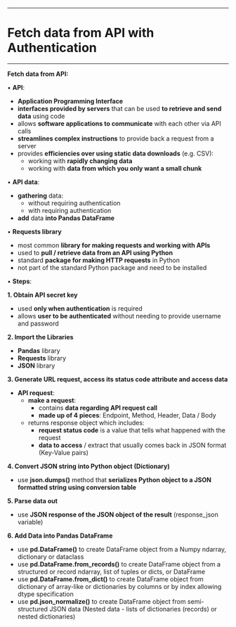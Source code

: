 -------------------------------------------------------------------------------------------------------------------------------------------------------------------
# Fetch data from API with Authentication 
-------------------------------------------------------------------------------------------------------------------------------------------------------------------

**Fetch data from API:**

• **API**:
- **Application Programming Interface**
- **interfaces provided by servers** that can be used **to retrieve and send data** using code
- allows **software applications to communicate** with each other via API calls   
- **streamlines complex instructions** to provide back a request from a server
- provides **efficiencies over using static data downloads** (e.g. CSV):
	- working with **rapidly changing data**
	- working with **data from which you only want a small chunk**

• **API data**:
- **gathering** data:
	- without requiring authentication
	- with requiring authentication
- **add** data **into Pandas DataFrame**

• **Requests library**
  
  - most common **library for making requests and working with APIs**
  - used to **pull / retrieve data from an API using Python**
  - standard **package for making HTTP requests** in Python
  - not part of the standard Python package and need to be installed

• **Steps**:

**1. Obtain API secret key**
  - used **only when authentication** is required
  - allows **user to be authenticated** without needing to provide username and password

**2. Import the Libraries**
  - **Pandas** library
  - **Requests** library
  - **JSON** library

**3. Generate URL request, access its status code attribute and access data**
  - **API request**:
    - **make a request**:
      	- contains **data regarding API request call**
      	- **made up of 4 pieces**: Endpoint, Method, Header, Data / Body
    - returns response object which includes:
      	- **request status code** is a value that tells what happened with the request
      	- **data to access** / extract that usually comes back in JSON format (Key-Value pairs)

**4. Convert JSON string into Python object (Dictionary)**
  - use **json.dumps()** method that **serializes Python object to a JSON formatted string using conversion table**

**5. Parse data out**
  - use **JSON response of the JSON object of the result** (response_json variable)

**6. Add Data into Pandas DataFrame**
  
  - use **pd.DataFrame()** to create DataFrame object from a Numpy ndarray, dictionary or dataclass
  - use **pd.DataFrame.from_records()** to create DataFrame object from a structured or record ndarray, list of tuples or dicts, or DataFrame
  - use **pd.DataFrame.from_dict()** to create DataFrame object from dictionary of array-like or dictionaries by columns or by index allowing dtype specification
  - use **pd.json_normalize()** to create DataFrame object from semi-structured JSON data (Nested data - lists of dictionaries (records) or nested dictionaries)

